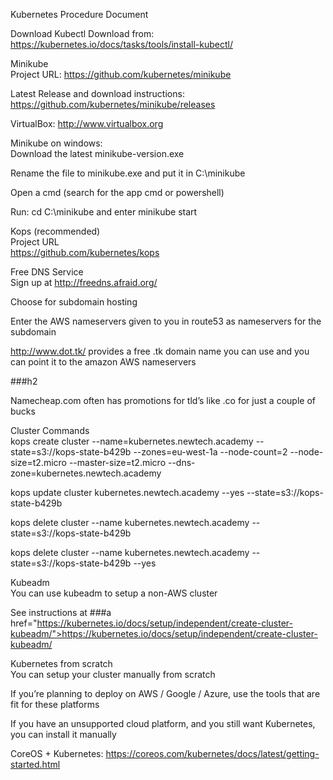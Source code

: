Kubernetes Procedure Document  

Download Kubectl
Download from: https://kubernetes.io/docs/tasks/tools/install-kubectl/

Minikube  
Project URL: https://github.com/kubernetes/minikube  

Latest Release and download instructions: https://github.com/kubernetes/minikube/releases  

VirtualBox: http://www.virtualbox.org  

Minikube on windows:  
Download the latest minikube-version.exe  

Rename the file to minikube.exe and put it in C:\minikube  

Open a cmd (search for the app cmd or powershell)  

Run: cd C:\minikube and enter minikube start  

Kops (recommended)  
Project URL  
https://github.com/kubernetes/kops  

Free DNS Service  
Sign up at http://freedns.afraid.org/  

Choose for subdomain hosting  

Enter the AWS nameservers given to you in route53 as nameservers for the subdomain  

http://www.dot.tk/ provides a free .tk domain name you can use and you can point it to the amazon AWS nameservers  

###h2  

Namecheap.com often has promotions for tld’s like .co for just a couple of bucks  

Cluster Commands  
kops create cluster --name=kubernetes.newtech.academy --state=s3://kops-state-b429b --zones=eu-west-1a --node-count=2 --node-size=t2.micro --master-size=t2.micro --dns-zone=kubernetes.newtech.academy  

kops update cluster kubernetes.newtech.academy --yes --state=s3://kops-state-b429b  

kops delete cluster --name kubernetes.newtech.academy --state=s3://kops-state-b429b  

kops delete cluster --name kubernetes.newtech.academy --state=s3://kops-state-b429b --yes  

Kubeadm  
You can use kubeadm to setup a non-AWS cluster  

See instructions at ###a href="https://kubernetes.io/docs/setup/independent/create-cluster-kubeadm/">https://kubernetes.io/docs/setup/independent/create-cluster-kubeadm/  

Kubernetes from scratch  
You can setup your cluster manually from scratch  

If you’re planning to deploy on AWS / Google / Azure, use the tools that are fit for these platforms  

If you have an unsupported cloud platform, and you still want Kubernetes, you can install it manually  

CoreOS + Kubernetes: https://coreos.com/kubernetes/docs/latest/getting-started.html  
